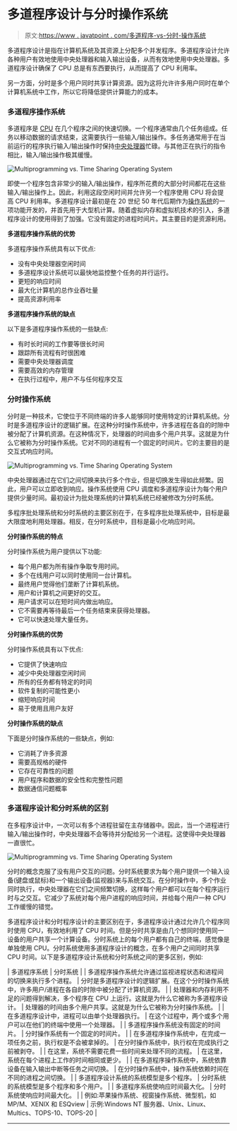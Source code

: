# 多道程序设计与分时操作系统

> 原文:[https://www . javatpoint . com/多道程序-vs-分时-操作系统](https://www.javatpoint.com/multiprogramming-vs-time-sharing-operating-system)

多道程序设计是指在计算机系统及其资源上分配多个并发程序。多道程序设计允许各种用户有效地使用中央处理器和输入输出设备，从而有效地使用中央处理器。多道程序设计确保了 CPU 总是有东西要执行，从而提高了 CPU 利用率。

另一方面，分时是多个用户同时共享计算资源。因为这将允许许多用户同时在单个计算机系统中工作，所以它将降低提供计算能力的成本。

### 多道程序操作系统

多道程序是 [CPU](https://www.javatpoint.com/cpu-full-form) 在几个程序之间的快速切换。一个程序通常由几个任务组成。任务以移动数据的请求结束，这需要执行一些输入/输出操作。多任务通常用于在当前运行的程序执行输入/输出操作时保持[中央处理器](https://www.javatpoint.com/central-processing-unit)忙碌。与其他正在执行的指令相比，输入/输出操作极其缓慢。

![Multiprogramming vs. Time Sharing Operating System](../Images/0e2f2e6d5a2ff95230c4467f6bdf892a.png)

即使一个程序包含非常少的输入/输出操作，程序所花费的大部分时间都花在这些输入/输出操作上。因此，利用这段空闲时间并允许另一个程序使用 CPU 将会提高 CPU 利用率。多道程序设计最初是在 20 世纪 50 年代后期作为[操作系统](https://www.javatpoint.com/os-tutorial)的一项功能开发的，并首先用于大型机计算。随着虚拟内存和虚拟机技术的引入，多道程序设计的使用得到了加强。它没有固定的进程时间片。其主要目的是资源利用。

**多道程序操作系统的优势**

多道程序操作系统具有以下优点:

*   没有中央处理器空闲时间
*   多道程序设计系统可以最快地监控整个任务的并行运行。
*   更短的响应时间
*   最大化计算机的总作业吞吐量
*   提高资源利用率

**多道程序操作系统的缺点**

以下是多道程序操作系统的一些缺点:

*   有时长时间的工作要等很长时间
*   跟踪所有流程有时很困难
*   需要中央处理器调度
*   需要高效的内存管理
*   在执行过程中，用户不与任何程序交互

### 分时操作系统

分时是一种技术，它使位于不同终端的许多人能够同时使用特定的计算机系统。分时是多道程序设计的逻辑扩展。在这种分时操作系统中，许多进程在各自的时隙中被分配了计算机资源。在这种情况下，处理器的时间由多个用户共享。这就是为什么它被称为分时操作系统。它对不同的进程有一个固定的时间片。它的主要目的是交互式响应时间。

![Multiprogramming vs. Time Sharing Operating System](../Images/c276a2e86431e6ec6055a6aadd7b27da.png)

中央处理器通过在它们之间切换来执行多个作业，但是切换发生得如此频繁。因此，用户可以立即收到响应。操作系统使用 CPU 调度和多道程序设计为每个用户提供少量时间。最初设计为批处理系统的计算机系统已经被修改为分时系统。

多程序批处理系统和分时系统的主要区别在于，在多程序批处理系统中，目标是最大限度地利用处理器。相反，在分时系统中，目标是最小化响应时间。

**分时操作系统的特点**

分时操作系统为用户提供以下功能:

*   每个用户都为所有操作争取专用时间。
*   多个在线用户可以同时使用同一台计算机。
*   最终用户觉得他们垄断了计算机系统。
*   用户和计算机之间更好的交互。
*   用户请求可以在短时间内做出响应。
*   它不需要再等待最后一个任务结束来获得处理器。
*   它可以快速处理大量任务。

**分时操作系统的优势**

分时操作系统具有以下优点:

*   它提供了快速响应
*   减少中央处理器空闲时间
*   所有的任务都有特定的时间
*   软件复制的可能性更小
*   缩短响应时间
*   易于使用且用户友好

**分时操作系统的缺点**

下面是分时操作系统的一些缺点，例如:

*   它消耗了许多资源
*   需要高规格的硬件
*   它存在可靠性的问题
*   用户程序和数据的安全性和完整性问题
*   数据通信问题概率

### 多道程序设计和分时系统的区别

在多程序设计中，一次可以有多个进程驻留在主存储器中。因此，当一个进程进行输入/输出操作时，中央处理器不会等待并分配给另一个进程。这使得中央处理器一直很忙。

![Multiprogramming vs. Time Sharing Operating System](../Images/d67b776e3ca891074aa33bf432f3faed.png)

分时的概念克服了没有用户交互的问题。分时系统要求为每个用户提供一个输入设备(键盘或鼠标)和一个输出设备(监视器)来与系统交互。在分时操作中，多个作业同时执行，中央处理器在它们之间频繁切换，这样每个用户都可以在每个程序运行时与之交互。它减少了系统对每个用户进程的响应时间，并给每个用户一种 CPU 工作缓慢的错觉。

多道程序设计和分时程序设计的主要区别在于，多道程序设计通过允许几个程序同时使用 CPU，有效地利用了 CPU 时间。但是分时共享是由几个想同时使用同一设备的用户共享一个计算设备。分时系统上的每个用户都有自己的终端，感觉像是单独使用 CPU。分时系统使用多道程序设计的概念，在多个用户之间同时共享 CPU 时间。以下是多道程序设计系统和分时系统之间的更多区别，例如:

| 多道程序系统 | 分时系统 |
| 多道程序操作系统允许通过监视进程状态和进程间的切换来执行多个进程。 | 分时是多道程序设计的逻辑扩展。在这个分时操作系统中，许多用户/进程在各自的时隙中被分配了计算机资源。 |
| 处理器和内存利用不足的问题得到解决，多个程序在 CPU 上运行。这就是为什么它被称为多道程序设计。 | 处理器的时间由多个用户共享。这就是为什么它被称为分时操作系统。 |
| 在多道程序设计中，进程可以由单个处理器执行。 | 在这个过程中，两个或多个用户可以在他们的终端中使用一个处理器。 |
| 多道程序操作系统没有固定的时间片。 | 分时操作系统有一个固定的时间片。 |
| 在多道程序操作系统中，在完成一项任务之前，执行权是不会被拿掉的。 | 在分时操作系统中，执行权在完成执行之前被剥夺。 |
| 在这里，系统不需要花费一些时间来处理不同的流程。 | 在这里，系统在每个进程上工作的时间相同或更少。 |
| 在多道程序操作系统中，系统依靠设备在输入输出中断等任务之间切换。 | 在分时操作系统中，操作系统依赖时间在不同的进程之间切换。 |
| 多道程序设计系统的系统模型是多个程序。 | 分时系统的系统模型是多个程序和多个用户。 |
| 多道程序系统使响应时间最大化。 | 分时系统使响应时间最大化。 |
| 例如:苹果操作系统、视窗操作系统、微型机，如 MP/M、XENIX 和 ESQview | 示例:Windows NT 服务器、Unix、Linux、Multics、TOPS-10、TOPS-20 |

* * *